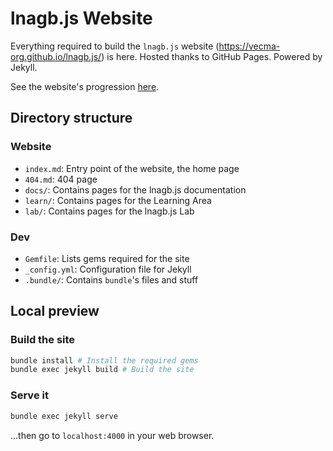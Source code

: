 lnagb.js Website
================

Everything required to build the `lnagb.js` website (https://vecma-org.github.io/lnagb.js/)
is here. Hosted thanks to GitHub Pages. Powered by Jekyll.

See the website's progression [here][project].

[project]: https://github.com/vecma-org/lnagb.js/projects/1

Directory structure
-------------------

### Website

- `index.md`: Entry point of the website, the home page
- `404.md`: 404 page
- `docs/`: Contains pages for the lnagb.js documentation
- `learn/`: Contains pages for the Learning Area
- `lab/`: Contains pages for the lnagb.js Lab

### Dev

- `Gemfile`: Lists gems required for the site
- `_config.yml`: Configuration file for Jekyll
- `.bundle/`: Contains `bundle`'s files and stuff

Local preview
-------------

### Build the site

```bash
bundle install # Install the required gems
bundle exec jekyll build # Build the site
```

### Serve it

```bash
bundle exec jekyll serve
```

...then go to `localhost:4000` in your web browser.
